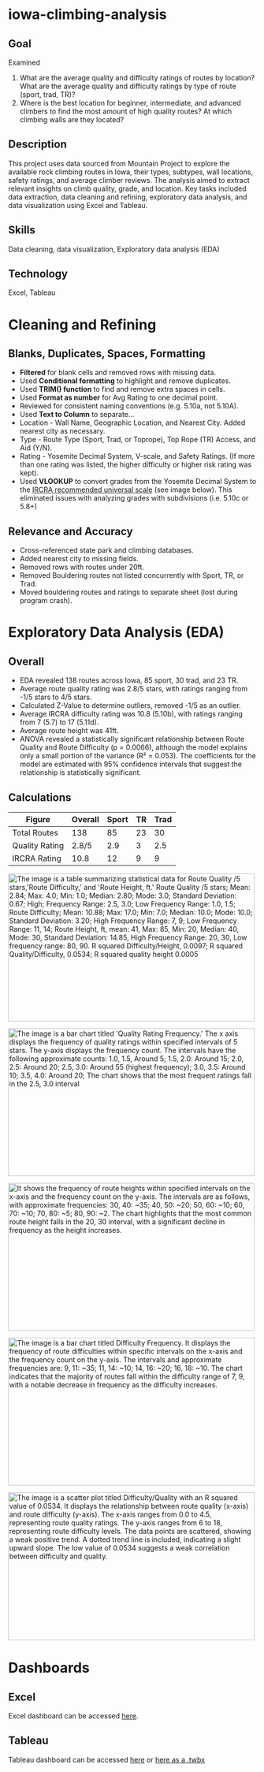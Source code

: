 # iowa-climbing-analysis

## **Goal**
Examined
1. What are the average quality and difficulty ratings of routes by location? What are the average quality and difficulty ratings by type of route (sport, trad, TR)?
2. Where is the best location for beginner, intermediate, and advanced climbers to find the most amount of high quality routes? At which climbing walls are they located?

## Description
This project uses data sourced from Mountain Project to explore the available rock climbing routes in Iowa, their types, subtypes, wall locations, safety ratings, and average climber reviews. The analysis aimed to extract relevant insights on climb quality, grade, and location. Key tasks included data extraction, data cleaning and refining, exploratory data analysis, and data visualization using Excel and Tableau. 

## Skills
Data cleaning, data visualization, Exploratory data analysis (EDA)

## Technology
Excel, Tableau

# Cleaning and Refining

## Blanks, Duplicates, Spaces, Formatting
- **Filtered** for blank cells and removed rows with missing data.
- Used **Conditional formatting** to highlight and remove duplicates.
- Used **TRIM() function** to find and remove extra spaces in cells.
- Used **Format as number** for Avg Rating to one decimal point.
- Reviewed for consistent naming conventions (e.g. 5.10a, not 5.10A).
- Used **Text to Column** to separate...
-    Location - Wall Name, Geographic Location, and Nearest City. Added nearest city as necessary. 
-    Type - Route Type (Sport, Trad, or Toprope), Top Rope (TR) Access, and Aid (Y/N).
-    Rating - Yosemite Decimal System, V-scale, and Safety Ratings. (If more than one rating was listed, the higher difficulty or higher risk rating was kept).
- Used **VLOOKUP** to convert grades from the Yosemite Decimal System to the [IRCRA recommended universal scale](https://www.ircra.rocks/single-post/2016/09/12/reporting-grades-in-climbing-research) (see image below). This eliminated issues with analyzing grades with subdivisions (i.e. 5.10c or 5.8+)

## Relevance and Accuracy
- Cross-referenced state park and climbing databases.
- Added nearest city to missing fields. 
- Removed rows with routes under 20ft. 
- Removed Bouldering routes not listed concurrently with Sport, TR, or Trad.
-    Moved bouldering routes and ratings to separate sheet (lost during program crash).

# Exploratory Data Analysis (EDA)

## Overall
- EDA revealed 138 routes across Iowa, 85 sport, 30 trad, and 23 TR.
- Average route quality rating was 2.8/5 stars, with ratings ranging from -1/5 stars to 4/5 stars.
-   Calculated Z-Value to determine outliers, removed -1/5 as an outlier.
- Average IRCRA difficulty rating was 10.8 (5.10b), with ratings ranging from 7 (5.7) to 17 (5.11d).
- Average route height was 41ft.
- ANOVA revealed a statistically significant relationship between Route Quality and Route Difficulty (p = 0.0066), although the model explains only a small portion of the variance (R² = 0.053). The coefficients for the model are estimated with 95% confidence intervals that suggest the relationship is statistically significant.

## Calculations

| Figure        |    Overall    |     Sport     |      TR       |     Trad      |
| ------------- | ------------- | ------------- | ------------- | ------------- |
|Total Routes   |      138      |      85       |      23       |      30       |
|Quality Rating |     2.8/5     |      2.9      |       3       |      2.5      |
|IRCRA Rating   |     10.8      |      12       |       9       |      9        |

<img
  src="https://github.com/user-attachments/assets/cddc043d-551c-4c3d-ab15-d02b34f1ad19"
  alt="The image is a table summarizing statistical data for Route Quality /5 stars,'Route Difficulty,' and 'Route Height, ft.' Route Quality /5 stars; Mean: 2.84; Max: 4.0; Min: 1.0; Median: 2.80; Mode: 3.0; Standard Deviation: 0.67; High; Frequency Range: 2.5, 3.0; Low Frequency Range: 1.0, 1.5; Route Difficulty; Mean: 10.88; Max: 17.0; Min: 7.0; Median: 10.0; Mode: 10.0; Standard Deviation: 3.20; High Frequency Range: 7, 9; Low Frequency Range: 11, 14; Route Height, ft, mean: 41, Max: 85, Min: 20, Median: 40, Mode: 30, Standard Deviation: 14.85, High Frequency Range: 20, 30, Low frequency range: 80, 90. R squared Difficulty/Height, 0.0097; R squared Quality/Difficulty, 0.0534; R squared quality height 0.0005"
  width="500"
  height="300" />

<img
  src="https://github.com/user-attachments/assets/6f7b5b49-85cb-4edc-9f33-ad49e7a1dc01"
  alt="The image is a bar chart titled 'Quality Rating Frequency.' The x axis displays the frequency of quality ratings within specified intervals of 5 stars. The y-axis displays the frequency count. The intervals have the following approximate counts: 1.0, 1.5, Around 5; 1.5, 2.0: Around 15; 2.0, 2.5: Around 20; 2.5, 3.0: Around 55 (highest frequency); 3.0, 3.5: Around 10; 3.5, 4.0: Around 20; The chart shows that the most frequent ratings fall in the 2.5, 3.0 interval"
  width="500"
  height="300" />

  <img
  src="https://github.com/user-attachments/assets/17d87f3d-42b7-4506-988a-6c5aca954bee"
  alt="It shows the frequency of route heights within specified intervals on the x-axis and the frequency count on the y-axis. The intervals are as follows, with approximate frequencies: 30, 40: ~35; 40, 50: ~20; 50, 60: ~10; 60, 70: ~10; 70, 80: ~5; 80, 90: ~2. The chart highlights that the most common route height falls in the 20, 30 interval, with a significant decline in frequency as the height increases."
  width="500"
  height="300" />

  <img
  src="https://github.com/user-attachments/assets/a18f0b35-cb4f-44ee-b3e0-7cdb769eadf2"
  alt="The image is a bar chart titled Difficulty Frequency. It displays the frequency of route difficulties within specific intervals on the x-axis and the frequency count on the y-axis. The intervals and approximate frequencies are: 9, 11: ~35; 11, 14: ~10; 14, 16: ~20; 16, 18: ~10. The chart indicates that the majority of routes fall within the difficulty range of 7, 9, with a notable decrease in frequency as the difficulty increases."
  width="500"
  height="300" />

  <img
  src="https://github.com/user-attachments/assets/619f97d2-7c9b-494a-9abe-716e88c09d3f"
  alt="The image is a scatter plot titled Difficulty/Quality with an R squared value of 0.0534. It displays the relationship between route quality (x-axis) and route difficulty (y-axis). The x-axis ranges from 0.0 to 4.5, representing route quality ratings. The y-axis ranges from 6 to 18, representing route difficulty levels. The data points are scattered, showing a weak positive trend. A dotted trend line is included, indicating a slight upward slope. The low value of 0.0534 suggests a weak correlation between difficulty and quality."
  width="500"
  height="300" />

  # Dashboards

  ## Excel
  Excel dashboard can be accessed [here](Climbing_Iowa_Dashboard.xlsx). 

  ## Tableau
  Tableau dashboard can be accessed [here](https://public.tableau.com/shared/5FDZSPRFP?:display_count=n&:origin=viz_share_link) or [here as a .twbx](https://public.tableau.com/shared/HPMX24W5Z?:display_count=n&:origin=viz_share_link) 


